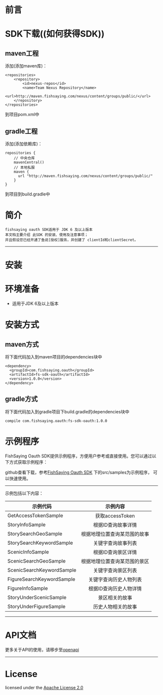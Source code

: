 前言
=

SDK下载((如何获得SDK))
===
maven工程
----
添加(添加maven库)：
```
<repositories>
	<repository>
		<id>nexus-repos</id>
		<name>Team Nexus Repository</name>
		<url>http://maven.fishsaying.com/nexus/content/groups/public/</url>
	</repository>
</repositories>
```
到项目pom.xml中

gradle工程
----
添加(添加依赖库)：
```
repositories {
	// 中央仓库
	mavenCentral()
	// 本地私服
    maven {
      url "http://maven.fishsaying.com/nexus/content/groups/public/"
    }
}
```
到项目到build.gradle中 

简介
===

```
fishsaying oauth SDK适用于 JDK 6 及以上版本
本文档主要介绍 此SDK 的安装、使用及注意事项；
并且假设您已经开通了鱼说[授权]服务，并创建了 clientId和clientSecret。
```
-----

安装
=

环境准备
===
 * 适用于JDK 6及以上版本

安装方式
===
maven方式
---
将下面代码加入到maven项目的dependencies块中

```
<dependency>
  <groupId>com.fishsaying.oauth</groupId>
  <artifactId>fs-sdk-oauth</artifactId>
  <version>1.0.0</version>
</dependency>
```    

gradle方式
---
将下面代码加入到gradle项目下build.gradle的dependencies块中

```
compile com.fishsaying.oauth:fs-sdk-oauth:1.0.0
```

示例程序
===

FishSaying Oauth SDK提供示例程序，方便用户参考或直接使用。您可以通过以下方式获取示例程序：

github查看下载，参考[FishSaying Oauth SDK](https://github.com/fishsaying/openapi-sdk) 下的src/samples为示例程序，
可以快速使用。

-----
示例包括以下内容：

| 示例代码       |   示例内容     | 
| ------------- |:-------------:|
| GetAccessTokenSample| 获取accessToken|
| StoryInfoSample     | 根据ID查询故事详情|
| StorySearchGeoSample| 根据地理位置查询某范围的故事|
| StorySearchKeywordSample|关键字查询故事列表|
| ScenicInfoSample     | 根据ID查询景区详情|
| ScenicSearchGeoSample| 根据地理位置查询某范围的景区|
| ScenicSearchKeywordSample|关键字查询景区列表|
| FigureSearchKeywordSample|关键字查询历史人物列表|
| FigureInfoSample     | 根据ID查询历史人物详情|
| StoryUnderScenicSample|景区相关的故事|
| StoryUnderFigureSample|历史人物相关的故事|

-----

API文档
===
更多关于API的使用，请移步至[openapi](https://github.com/fishsaying/openapi)

----

License
===

licensed under the [Apache License 2.0](https://www.apache.org/licenses/)

